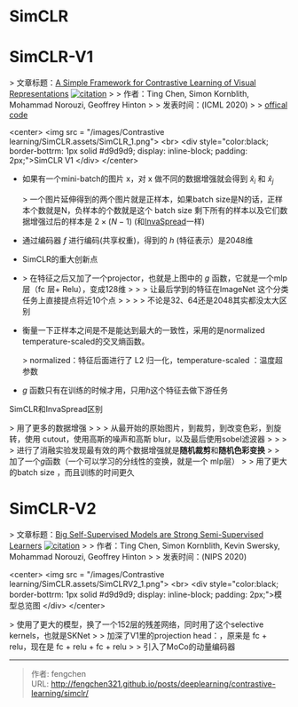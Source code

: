 # SimCLR

# SimCLR-V1

&gt; 文章标题：[A Simple Framework for Contrastive Learning of Visual Representations](https://arxiv.org/abs/2002.05709) [![citation](https://img.shields.io/badge/dynamic/json?label=citation&amp;query=citationCount&amp;url=https%3A%2F%2Fapi.semanticscholar.org%2Fgraph%2Fv1%2Fpaper%2F34733eaf66007516347a40ad5d9bbe1cc9dacb6b%3Ffields%3DcitationCount)](https://www.semanticscholar.org/paper/A-Simple-Framework-for-Contrastive-Learning-of-Chen-Kornblith/34733eaf66007516347a40ad5d9bbe1cc9dacb6b)
&gt;
&gt; 作者：Ting Chen, Simon Kornblith, Mohammad Norouzi, Geoffrey Hinton
&gt;
&gt; 发表时间：(ICML 2020)
&gt;
&gt; [offical code](https://github.com/google-research/simclr)



&lt;center&gt;
    &lt;img src = &#34;/images/Contrastive learning/SimCLR.assets/SimCLR_1.png&#34;&gt;
    &lt;br&gt;
    &lt;div style=&#34;color:black; border-bottrm: 1px solid #d9d9d9;
              display: inline-block;
              padding: 2px;&#34;&gt;SimCLR V1
    &lt;/div&gt;
&lt;/center&gt;

- 如果有一个mini-batch的图片 x，对 x 做不同的数据增强就会得到 $\hat x_i$ 和 $\hat x_j$

  &gt; 一个图片延伸得到的两个图片就是正样本，如果batch size是N的话，正样本个数就是N，负样本的个数就是这个 batch size 剩下所有的样本以及它们数据增强过后的样本是 $2\times (N - 1)$     (和[InvaSpread](https://arxiv.org/abs/1904.03436)一样)

- 通过编码器 $f$ 进行编码(共享权重)，得到的 $h$  (特征表示）是2048维

- SimCLR的重大创新点

- &gt; 在特征之后又加了一个projector，也就是上图中的 $g$ 函数，它就是一个mlp层（fc 层&#43; Relu），变成128维
  &gt;
  &gt; &gt; 让最后学到的特征在ImageNet 这个分类任务上直接提点将近10个点
  &gt; &gt;
  &gt; &gt; 不论是32、64还是2048其实都没太大区别

- 衡量一下正样本之间是不是能达到最大的一致性，采用的是normalized temperature-scaled的交叉熵函数。

  &gt; normalized：特征后面进行了 L2 归一化，temperature-scaled  ：温度超参数

- $g$ 函数只有在训练的时候才用，只用$h$这个特征去做下游任务

SimCLR和InvaSpread区别

&gt; 用了更多的数据增强
&gt;
&gt; &gt; 从最开始的原始图片，到裁剪，到改变色彩，到旋转，使用 cutout，使用高斯的噪声和高斯 blur，以及最后使用sobel滤波器
&gt; &gt;
&gt; &gt; 进行了消融实验发现最有效的两个数据增强就是**随机裁剪**和**随机色彩变换**
&gt;
&gt; 加了一个$g$函数（一个可以学习的分线性的变换，就是一个 mlp层）
&gt;
&gt; 用了更大的batch size ，而且训练的时间更久



# SimCLR-V2

&gt; 文章标题：[Big Self-Supervised Models are Strong Semi-Supervised Learners](https://arxiv.org/abs/2006.10029) [![citation](https://img.shields.io/badge/dynamic/json?label=citation&amp;query=citationCount&amp;url=https%3A%2F%2Fapi.semanticscholar.org%2Fgraph%2Fv1%2Fpaper%2F3e7f5f4382ac6f9c4fef6197dd21abf74456acd1%3Ffields%3DcitationCount)](https://www.semanticscholar.org/paper/Big-Self-Supervised-Models-are-Strong-Learners-Chen-Kornblith/3e7f5f4382ac6f9c4fef6197dd21abf74456acd1)
&gt;
&gt; 作者：Ting Chen, Simon Kornblith, Kevin Swersky, Mohammad Norouzi, Geoffrey Hinton
&gt;
&gt; 发表时间：(NIPS 2020)



&lt;center&gt;
    &lt;img src = &#34;/images/Contrastive learning/SimCLR.assets/SimCLRV2_1.png&#34;&gt;
    &lt;br&gt;
    &lt;div style=&#34;color:black; border-bottrm: 1px solid #d9d9d9;
              display: inline-block;
              padding: 2px;&#34;&gt;模型总览图
    &lt;/div&gt;
&lt;/center&gt;



&gt; 使用了更大的模型，换了一个152层的残差网络，同时用了这个selective kernels，也就是SKNet
&gt;
&gt; 加深了V1里的projection head：，原来是 fc &#43; relu，现在是 fc &#43; relu &#43; fc &#43; relu
&gt;
&gt; 引入了MoCo的动量编码器


---

> 作者: fengchen  
> URL: http://fengchen321.github.io/posts/deeplearning/contrastive-learning/simclr/  

